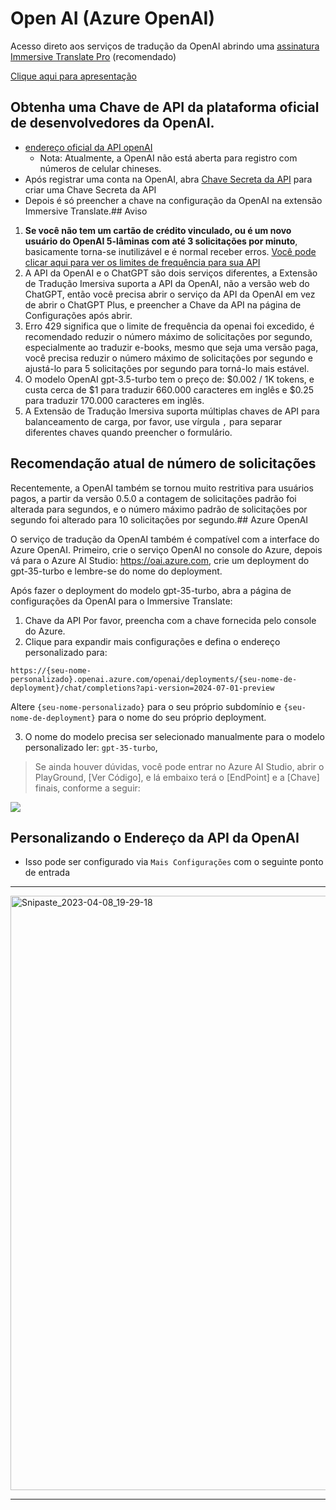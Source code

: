 # Open AI (Azure OpenAI)

Acesso direto aos serviços de tradução da OpenAI abrindo uma [assinatura Immersive Translate Pro](https://immersivetranslate.com/en/pricing/) (recomendado)

[Clique aqui para apresentação](https://immersivetranslate.com/en/pricing/)

## Obtenha uma Chave de API da plataforma oficial de desenvolvedores da OpenAI.

- [endereço oficial da API openAI](https://openai.com/api/)
  - Nota: Atualmente, a OpenAI não está aberta para registro com números de celular chineses.
- Após registrar uma conta na OpenAI, abra [Chave Secreta da API](https://platform.openai.com/account/api-keys) para criar uma Chave Secreta da API
- Depois é só preencher a chave na configuração da OpenAI na extensão Immersive Translate.## Aviso

1. **Se você não tem um cartão de crédito vinculado, ou é um novo usuário do OpenAI 5-lâminas com até 3 solicitações por minuto**, basicamente torna-se inutilizável e é normal receber erros. [Você pode clicar aqui para ver os limites de frequência para sua API](https://platform.openai.com/account/rate-limits)
2. A API da OpenAI e o ChatGPT são dois serviços diferentes, a Extensão de Tradução Imersiva suporta a API da OpenAI, não a versão web do ChatGPT, então você precisa abrir o serviço da API da OpenAI em vez de abrir o ChatGPT Plus, e preencher a Chave da API na página de Configurações após abrir.
3. Erro 429 significa que o limite de frequência da openai foi excedido, é recomendado reduzir o número máximo de solicitações por segundo, especialmente ao traduzir e-books, mesmo que seja uma versão paga, você precisa reduzir o número máximo de solicitações por segundo e ajustá-lo para 5 solicitações por segundo para torná-lo mais estável.
4. O modelo OpenAI gpt-3.5-turbo tem o preço de: $0.002 / 1K tokens, e custa cerca de $1 para traduzir 660.000 caracteres em inglês e $0.25 para traduzir 170.000 caracteres em inglês.
5. A Extensão de Tradução Imersiva suporta múltiplas chaves de API para balanceamento de carga, por favor, use vírgula `,` para separar diferentes chaves quando preencher o formulário.

## Recomendação atual de número de solicitações

Recentemente, a OpenAI também se tornou muito restritiva para usuários pagos, a partir da versão 0.5.0 a contagem de solicitações padrão foi alterada para segundos, e o número máximo padrão de solicitações por segundo foi alterado para 10 solicitações por segundo.## Azure OpenAI

O serviço de tradução da OpenAI também é compatível com a interface do Azure OpenAI. Primeiro, crie o serviço OpenAI no console do Azure, depois vá para o Azure AI Studio: https://oai.azure.com, crie um deployment do gpt-35-turbo e lembre-se do nome do deployment.

Após fazer o deployment do modelo gpt-35-turbo, abra a página de configurações da OpenAI para o Immersive Translate:

1. Chave da API Por favor, preencha com a chave fornecida pelo console do Azure.
2. Clique para expandir mais configurações e defina o endereço personalizado para:

`https://{seu-nome-personalizado}.openai.azure.com/openai/deployments/{seu-nome-de-deployment}/chat/completions?api-version=2024-07-01-preview`

Altere `{seu-nome-personalizado}` para o seu próprio subdomínio e `{seu-nome-de-deployment}` para o nome do seu próprio deployment.

3. O nome do modelo precisa ser selecionado manualmente para o modelo personalizado ler: `gpt-35-turbo`,

> Se ainda houver dúvidas, você pode entrar no Azure AI Studio, abrir o PlayGround, [Ver Código], e lá embaixo terá o [EndPoint] e a [Chave] finais, conforme a seguir:

![](https://s.immersivetranslate.com/static/official-static/assets/docs/doc-assets/azure-openai-key.jpg)

## Personalizando o Endereço da API da OpenAI

- Isso pode ser configurado via `Mais Configurações` com o seguinte ponto de entrada

***

<img width="951" alt="Snipaste_2023-04-08_19-29-18" src="https://user-images.githubusercontent.com/5794691/230718739-ff661ce3-04af-4391-8efc-9a5a1c8374b0.png"/>

***